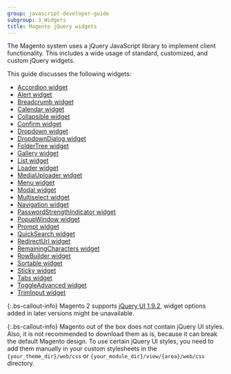```yaml
---
group: javascript-developer-guide
subgroup: 3_Widgets
title: Magento jQuery widgets
---
```


The Magento system uses a jQuery JavaScript library to implement client functionality. This includes a wide usage of standard, customized, and custom jQuery widgets.

This guide discusses the following widgets:

-  [Accordion widget]
-  [Alert widget]
-  [Breadcrumb widget]
-  [Calendar widget]
-  [Collapsible widget]
-  [Confirm widget]
-  [Dropdown widget]
-  [DropdownDialog widget]
-  [FolderTree widget]
-  [Gallery widget]
-  [List widget]
-  [Loader widget]
-  [MediaUploader widget]
-  [Menu widget]
-  [Modal widget]
-  [Multiselect widget]
-  [Navigation widget]
-  [PasswordStrengthIndicator widget]
-  [PopupWindow widget]
-  [Prompt widget]
-  [QuickSearch widget]
-  [RedirectUrl widget]
-  [RemainingCharacters widget]
-  [RowBuilder widget]
-  [Sortable widget]
-  [Sticky widget]
-  [Tabs widget]
-  [ToggleAdvanced widget]
-  [TrimInput widget]

{:.bs-callout-info}
Magento 2 supports [jQuery UI 1.9.2], widget options added in later versions might be unavailable.

{:.bs-callout-info}
Magento out of the box does not contain jQuery UI styles. Also, it is not recommended to download them as is, because it can break the default Magento design. To use certain jQuery UI styles, you need to add them manually in your custom stylesheets in the `{your_theme_dir}/web/css` or `{your_module_dir}/view/{area}/web/css` directory.

[Accordion widget]: {{page.baseurl}}/javascript-dev-guide/widgets/widget_accordion.html
[Alert widget]: {{page.baseurl}}/javascript-dev-guide/widgets/widget_alert.html
[Breadcrumb widget]: {{page.baseurl}}/javascript-dev-guide/widgets/widget-breadcrumbs.html
[Calendar widget]: {{page.baseurl}}/javascript-dev-guide/widgets/widget_calendar.html
[Collapsible widget]: {{page.baseurl}}/javascript-dev-guide/widgets/widget_collapsible.html
[Confirm widget]: {{page.baseurl}}/javascript-dev-guide/widgets/widget_confirm.html
[Dropdown widget]: {{page.baseurl}}/javascript-dev-guide/widgets/widget_dropdown.html
[DropdownDialog widget]: {{page.baseurl}}/javascript-dev-guide/widgets/widget_dialog.html
[FolderTree widget]: {{page.baseurl}}/javascript-dev-guide/widgets/widget-folder-tree.html
[Gallery widget]: {{page.baseurl}}/javascript-dev-guide/widgets/widget_gallery.html
[List widget]: {{page.baseurl}}/javascript-dev-guide/widgets/widget_list.html
[Loader widget]: {{page.baseurl}}/javascript-dev-guide/widgets/widget_loader.html
[MediaUploader widget]: {{page.baseurl}}/javascript-dev-guide/widgets/widget-media-uploader.html
[Menu widget]: {{page.baseurl}}/javascript-dev-guide/widgets/widget_menu.html
[Modal widget]: {{page.baseurl}}/javascript-dev-guide/widgets/widget_modal.html
[Multiselect widget]: {{page.baseurl}}/javascript-dev-guide/widgets/widget-multiselect.html
[Navigation widget]: {{page.baseurl}}/javascript-dev-guide/widgets/widget_navigation.html
[PasswordStrengthIndicator widget]: {{page.baseurl}}/javascript-dev-guide/widgets/widget_password_strength_indicator.html
[PopupWindow widget]: {{page.baseurl}}/javascript-dev-guide/widgets/widget-popup-window.html
[Prompt widget]: {{page.baseurl}}/javascript-dev-guide/widgets/widget_prompt.html
[QuickSearch widget]: {{page.baseurl}}/javascript-dev-guide/widgets/widget_quickSearch.html
[RedirectUrl widget]: {{page.baseurl}}/javascript-dev-guide/widgets/widget_redirectUrl.html
[RemainingCharacters widget]: {{page.baseurl}}/javascript-dev-guide/widgets/widget-remaining-characters.html
[RowBuilder widget]: {{page.baseurl}}/javascript-dev-guide/widgets/widget-row-builder.html
[Sortable widget]: {{page.baseurl}}/javascript-dev-guide/widgets/widget-sortable.html
[Tabs widget]: {{page.baseurl}}/javascript-dev-guide/widgets/widget_tabs.html
[ToggleAdvanced widget]: {{page.baseurl}}/javascript-dev-guide/widgets/widget_toggle.html
[TrimInput widget]: {{page.baseurl}}/javascript-dev-guide/widgets/widget-trim-input.html
[jQuery UI 1.9.2]: http://blog.jqueryui.com/2012/11/jquery-ui-1-9-2/
[Sticky widget]: {{page.baseurl}}/javascript-dev-guide/widgets/widget_sticky.html
